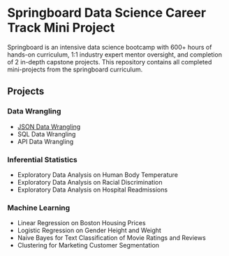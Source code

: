 # Springboard Data Science Career Track Mini Project
Springboard is an intensive data science bootcamp with 600+ hours of hands-on curriculum, 1:1 industry expert mentor oversight, and completion of 2 in-depth capstone projects.
This repository contains all completed mini-projects from the springboard curriculum.

## Projects
### Data Wrangling
- [JSON Data Wrangling](https://github.com/csyelise/Data-Science-Career-Track-Mini-Project/tree/master/01.%20JSON%20Data%20Wrangling)
- SQL Data Wrangling
- API Data Wrangling

### Inferential Statistics
- Exploratory Data Analysis on Human Body Temperature
- Exploratory Data Analysis on Racial Discrimination
- Exploratory Data Analysis on Hospital Readmissions

### Machine Learning
- Linear Regression on Boston Housing Prices
- Logistic Regression on Gender Height and Weight
- Naive Bayes for Text Classification of Movie Ratings and Reviews
- Clustering for Marketing Customer Segmentation

